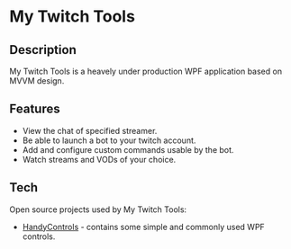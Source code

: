 # My Twitch Tools

## Description

My Twitch Tools is a heavely under production WPF application based on MVVM design.

## Features

- View the chat of specified streamer.
- Be able to launch a bot to your twitch account.
- Add and configure custom commands usable by the bot.
- Watch streams and VODs of your choice.

## Tech

Open source projects used by My Twitch Tools:

- [HandyControls](https://github.com/handyOrg/HandyControl) - contains some simple and commonly used WPF controls.
